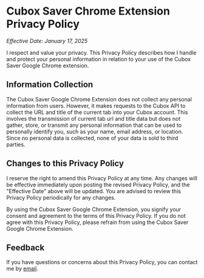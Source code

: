 # Cubox Saver Chrome Extension Privacy Policy

_Effective Date: January 17, 2025_

I respect and value your privacy. This Privacy Policy describes how I handle and protect your personal information in relation to your use of the Cubox Saver Google Chrome extension.

## Information Collection

The Cubox Saver Google Chrome Extension does not collect any personal information from users. However, it makes requests to the Cubox API to collect the URL and title of the current tab into your Cubox account. This involves the transmission of current tab url and title data but does not gather, store, or transmit any personal information that can be used to personally identify you, such as your name, email address, or location. Since no personal data is collected, none of your data is sold to third parties.

## Changes to this Privacy Policy

I reserve the right to amend this Privacy Policy at any time. Any changes will be effective immediately upon posting the revised Privacy Policy, and the "Effective Date" above will be updated. You are advised to review this Privacy Policy periodically for any changes.

By using the Cubox Saver Google Chrome Extension, you signify your consent and agreement to the terms of this Privacy Policy. If you do not agree with this Privacy Policy, please refrain from using the Cubox Saver Google Chrome Extension.

## Feedback

If you have questions or concerns about this Privacy Policy, you can contact me by [email](mailto:yujiehan2002@gmail.com).
